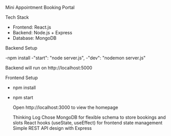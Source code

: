 Mini Appointment Booking Portal

Tech Stack

- Frontend: React.js  
- Backend: Node.js + Express  
- Database: MongoDB

Backend Setup

-npm install
-"start": "node server.js",
-"dev": "nodemon server.js"

Backend will run on http://localhost:5000

Frontend Setup

- npm install
- npm start

  Open http://localhost:3000 to view the homepage

  Thinking Log
  Chose MongoDB for flexible schema to store bookings and slots
  React hooks (useState, useEffect) for frontend state management
  Simple REST API design with Express



  
  
